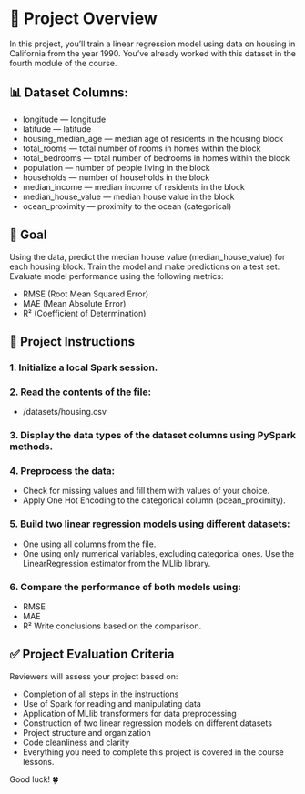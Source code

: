 # 🏡 Project Overview
In this project, you’ll train a linear regression model using data on housing in California from the year 1990. You’ve already worked with this dataset in the fourth module of the course.

## 📊 Dataset Columns:
- longitude — longitude
- latitude — latitude
- housing_median_age — median age of residents in the housing block
- total_rooms — total number of rooms in homes within the block
- total_bedrooms — total number of bedrooms in homes within the block
- population — number of people living in the block
- households — number of households in the block
- median_income — median income of residents in the block
- median_house_value — median house value in the block
- ocean_proximity — proximity to the ocean (categorical)

## 🎯 Goal
Using the data, predict the median house value (median_house_value) for each housing block. Train the model and make predictions on a test set. Evaluate model performance using the following metrics:
- RMSE (Root Mean Squared Error)
- MAE (Mean Absolute Error)
- R² (Coefficient of Determination)

## 🧭 Project Instructions
### 1. Initialize a local Spark session.
### 2. Read the contents of the file:
 - /datasets/housing.csv
### 3. Display the data types of the dataset columns using PySpark methods.
### 4. Preprocess the data:
- Check for missing values and fill them with values of your choice.
- Apply One Hot Encoding to the categorical column (ocean_proximity).
### 5. Build two linear regression models using different datasets:
- One using all columns from the file.
- One using only numerical variables, excluding categorical ones.
Use the LinearRegression estimator from the MLlib library.
### 6. Compare the performance of both models using:
- RMSE
- MAE
- R²
Write conclusions based on the comparison.

## ✅ Project Evaluation Criteria
Reviewers will assess your project based on:
- Completion of all steps in the instructions
- Use of Spark for reading and manipulating data
- Application of MLlib transformers for data preprocessing
- Construction of two linear regression models on different datasets
- Project structure and organization
- Code cleanliness and clarity
- Everything you need to complete this project is covered in the course lessons.

Good luck! 🍀
